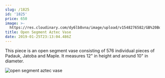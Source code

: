 ```yaml
---
slug: /1825
id: '1825'
price: 650
image: >-
  https://res.cloudinary.com/dy6lb8vna/image/upload/v1548276582/GB%20Bowlworks%20Gallery/IMG_2950a.jpg
title: Open Segment Aztec Vase
date: 2019-01-25T23:13:04.486Z
---
```

This piece is an open segment vase consisting of 576 individual pieces of Padauk, Jatoba and Maple.  It measures 12" in height and around 10" in diameter.

![open segment aztec vase](https://res.cloudinary.com/dy6lb8vna/image/upload/v1548276582/GB%20Bowlworks%20Gallery/IMG_2953a.jpg "open segment aztec vase")
